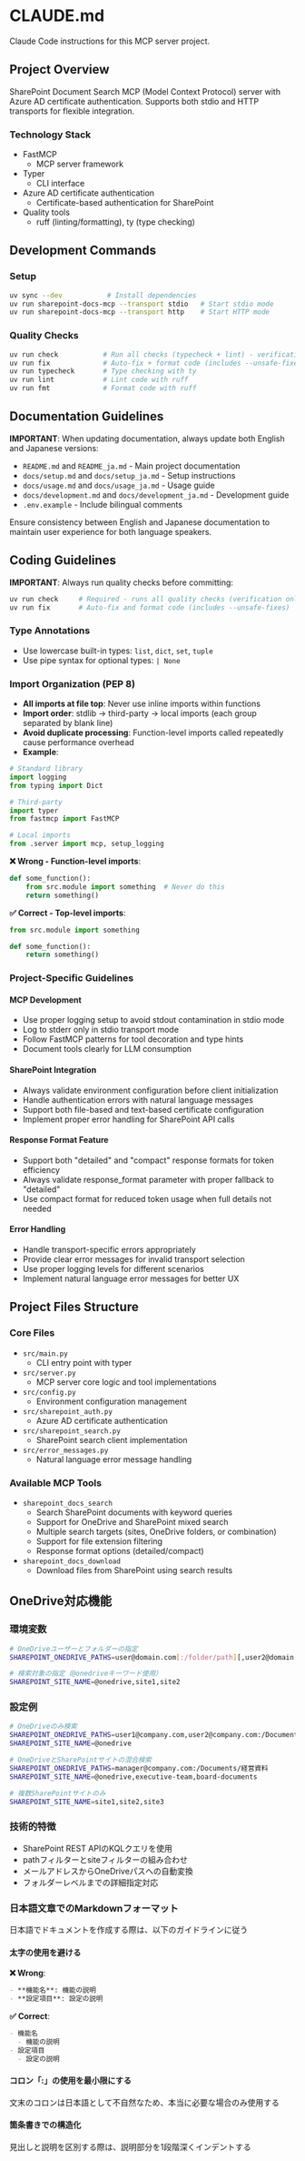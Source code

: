 # CLAUDE.md

Claude Code instructions for this MCP server project.

## Project Overview

SharePoint Document Search MCP (Model Context Protocol) server with Azure AD certificate authentication.
Supports both stdio and HTTP transports for flexible integration.

### Technology Stack

- FastMCP
  - MCP server framework
- Typer
  - CLI interface
- Azure AD certificate authentication
  - Certificate-based authentication for SharePoint
- Quality tools
  - ruff (linting/formatting), ty (type checking)

## Development Commands

### Setup
```bash
uv sync --dev           # Install dependencies
uv run sharepoint-docs-mcp --transport stdio   # Start stdio mode
uv run sharepoint-docs-mcp --transport http    # Start HTTP mode
```

### Quality Checks
```bash
uv run check           # Run all checks (typecheck + lint) - verification only
uv run fix             # Auto-fix + format code (includes --unsafe-fixes)
uv run typecheck       # Type checking with ty
uv run lint            # Lint code with ruff
uv run fmt             # Format code with ruff
```

## Documentation Guidelines

**IMPORTANT**: When updating documentation, always update both English and Japanese versions:

- `README.md` and `README_ja.md` - Main project documentation
- `docs/setup.md` and `docs/setup_ja.md` - Setup instructions
- `docs/usage.md` and `docs/usage_ja.md` - Usage guide
- `docs/development.md` and `docs/development_ja.md` - Development guide
- `.env.example` - Include bilingual comments

Ensure consistency between English and Japanese documentation to maintain user experience for both language speakers.

## Coding Guidelines

**IMPORTANT**: Always run quality checks before committing:
```bash
uv run check     # Required - runs all quality checks (verification only)
uv run fix       # Auto-fix and format code (includes --unsafe-fixes)
```

### Type Annotations

- Use lowercase built-in types: `list`, `dict`, `set`, `tuple`
- Use pipe syntax for optional types: `| None`

### Import Organization (PEP 8)

- **All imports at file top**: Never use inline imports within functions
- **Import order**: stdlib → third-party → local imports (each group separated by blank line)
- **Avoid duplicate processing**: Function-level imports called repeatedly cause performance overhead
- **Example**:
```python
# Standard library
import logging
from typing import Dict

# Third-party
import typer
from fastmcp import FastMCP

# Local imports
from .server import mcp, setup_logging
```

**❌ Wrong - Function-level imports**:
```python
def some_function():
    from src.module import something  # Never do this
    return something()
```

**✅ Correct - Top-level imports**:
```python
from src.module import something

def some_function():
    return something()
```

### Project-Specific Guidelines

#### MCP Development
- Use proper logging setup to avoid stdout contamination in stdio mode
- Log to stderr only in stdio transport mode
- Follow FastMCP patterns for tool decoration and type hints
- Document tools clearly for LLM consumption

#### SharePoint Integration
- Always validate environment configuration before client initialization
- Handle authentication errors with natural language messages
- Support both file-based and text-based certificate configuration
- Implement proper error handling for SharePoint API calls

#### Response Format Feature
- Support both "detailed" and "compact" response formats for token efficiency
- Always validate response_format parameter with proper fallback to "detailed"
- Use compact format for reduced token usage when full details not needed

#### Error Handling
- Handle transport-specific errors appropriately
- Provide clear error messages for invalid transport selection
- Use proper logging levels for different scenarios
- Implement natural language error messages for better UX

## Project Files Structure

### Core Files
- `src/main.py`
  - CLI entry point with typer
- `src/server.py`
  - MCP server core logic and tool implementations
- `src/config.py`
  - Environment configuration management
- `src/sharepoint_auth.py`
  - Azure AD certificate authentication
- `src/sharepoint_search.py`
  - SharePoint search client implementation
- `src/error_messages.py`
  - Natural language error message handling

### Available MCP Tools
- `sharepoint_docs_search`
  - Search SharePoint documents with keyword queries
  - Support for OneDrive and SharePoint mixed search
  - Multiple search targets (sites, OneDrive folders, or combination)
  - Support for file extension filtering
  - Response format options (detailed/compact)
- `sharepoint_docs_download`
  - Download files from SharePoint using search results

## OneDrive対応機能

### 環境変数
```bash
# OneDriveユーザーとフォルダーの指定
SHAREPOINT_ONEDRIVE_PATHS=user@domain.com[:/folder/path][,user2@domain.com[:/folder/path]]...

# 検索対象の指定（@onedriveキーワード使用）
SHAREPOINT_SITE_NAME=@onedrive,site1,site2
```

### 設定例
```bash
# OneDriveのみ検索
SHAREPOINT_ONEDRIVE_PATHS=user1@company.com,user2@company.com:/Documents/重要書類
SHAREPOINT_SITE_NAME=@onedrive

# OneDriveとSharePointサイトの混合検索
SHAREPOINT_ONEDRIVE_PATHS=manager@company.com:/Documents/経営資料
SHAREPOINT_SITE_NAME=@onedrive,executive-team,board-documents

# 複数SharePointサイトのみ
SHAREPOINT_SITE_NAME=site1,site2,site3
```

### 技術的特徴
- SharePoint REST APIのKQLクエリを使用
- pathフィルターとsiteフィルターの組み合わせ
- メールアドレスからOneDriveパスへの自動変換
- フォルダーレベルまでの詳細指定対応

### 日本語文章でのMarkdownフォーマット

日本語でドキュメントを作成する際は、以下のガイドラインに従う

#### 太字の使用を避ける
**❌ Wrong**:
```markdown
- **機能名**: 機能の説明
- **設定項目**: 設定の説明
```

**✅ Correct**:
```markdown
- 機能名
  - 機能の説明
- 設定項目
  - 設定の説明
```

#### コロン「:」の使用を最小限にする
文末のコロンは日本語として不自然なため、本当に必要な場合のみ使用する

#### 箇条書きでの構造化
見出しと説明を区別する際は、説明部分を1段階深くインデントする
